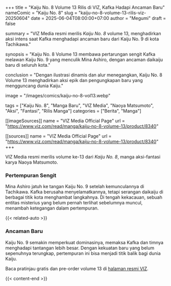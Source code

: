 +++
title = "Kaiju No. 8 Volume 13 Rilis di VIZ, Kafka Hadapi Ancaman Baru"
nameComic = "Kaiju No. 8"
slug = "kaiju-no-8-volume-13-rilis-viz-20250604"
date = 2025-06-04T08:00:00+07:00
author = "Megumi"
draft = false

summary = "VIZ Media resmi merilis *Kaiju No. 8* volume 13, menghadirkan aksi intens saat Kafka menghadapi ancaman baru dari Kaiju No. 9 di kota Tachikawa."

synopsis = "Kaiju No. 8 Volume 13 membawa pertarungan sengit Kafka melawan Kaiju No. 9 yang menculik Mina Ashiro, dengan ancaman daikaiju baru di seluruh kota."

conclusion = "Dengan ilustrasi dinamis dan alur menegangkan, Kaiju No. 8 Volume 13 menghadirkan aksi epik dan pengungkapan baru yang mengguncang dunia Kaiju."

image = "/images/comics/kaiju-no-8-vol13.webp"

tags = ["Kaiju No. 8", "Manga Baru", "VIZ Media", "Naoya Matsumoto", "Aksi", "Fantasi", "Rilis Manga"]
categories = ["Berita", "Manga"]

[[imageSources]]
name = "VIZ Media Official Page"
url = "https://www.viz.com/read/manga/kaiju-no-8-volume-13/product/8340"

[[sources]]
name = "VIZ Media Official Page"
url = "https://www.viz.com/read/manga/kaiju-no-8-volume-13/product/8340"
+++


VIZ Media resmi merilis volume ke-13 dari *Kaiju No. 8*, manga aksi-fantasi karya Naoya Matsumoto.

### Pertempuran Sengit
Mina Ashiro jatuh ke tangan Kaiju No. 9 setelah kemunculannya di Tachikawa. Kafka berusaha menyelamatkannya, tetapi serangan daikaiju di berbagai titik kota menghambat langkahnya. Di tengah kekacauan, sebuah entitas misterius yang belum pernah terlihat sebelumnya muncul, menambah ketegangan dalam pertempuran.

{{< related-auto >}}

### Ancaman Baru
Kaiju No. 9 semakin memperkuat dominasinya, memaksa Kafka dan timnya menghadapi tantangan lebih besar. Dengan kekuatan baru yang belum sepenuhnya terungkap, pertempuran ini bisa menjadi titik balik bagi dunia Kaiju.

Baca pratinjau gratis dan pre-order volume 13 di [halaman resmi VIZ](https://www.viz.com/read/manga/kaiju-no-8-volume-13/product/8340).

{{< content-end >}}
